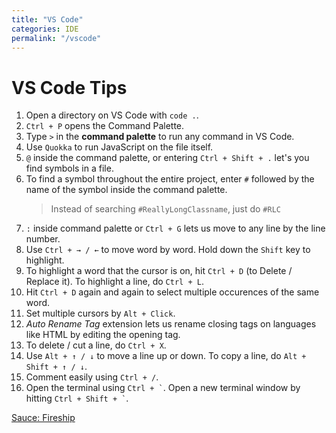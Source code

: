 ```yaml
---
title: "VS Code" 
categories: IDE
permalink: "/vscode"
---
```


# VS Code Tips

1. Open a directory on VS Code with `code .`.
2. `Ctrl + P` opens the Command Palette.
3. Type `>` in the **command palette** to run any command in VS Code.
4. Use `Quokka` to run JavaScript on the file itself.
5. `@` inside the command palette, or entering `Ctrl + Shift + .` let's you find symbols in a file.
6. To find a symbol throughout the entire project, enter `#` followed by the name of the symbol inside the command palette.
    > Instead of searching `#ReallyLongClassname`, just do `#RLC`
7. `:` inside command palette or `Ctrl + G` lets us move to any line by the line number.
8. Use `Ctrl + → / ←` to move word by word. Hold down the `Shift` key to highlight.
9. To highlight a word that the cursor is on, hit `Ctrl + D` (to Delete / Replace it). To highlight a line, do `Ctrl + L`.
10. Hit `Ctrl + D` again and again to select multiple occurences of the same word.
11. Set multiple cursors by `Alt + Click`.
12. *Auto Rename Tag* extension lets us rename closing tags on languages like HTML by editing the opening tag.
12. To delete / cut a line, do `Ctrl + X`.
13. Use `Alt + ↑ / ↓` to move a line up or down. To copy a line, do `Alt + Shift + ↑ / ↓`.
14. Comment easily using `Ctrl + /`.
15. Open the terminal using `` Ctrl + ` ``. Open a new terminal window by hitting `` Ctrl + Shift + ` ``.

[Sauce: Fireship](https://youtu.be/ifTF3ags0XI?si=cYDR_Krzwqq8wh5C)
